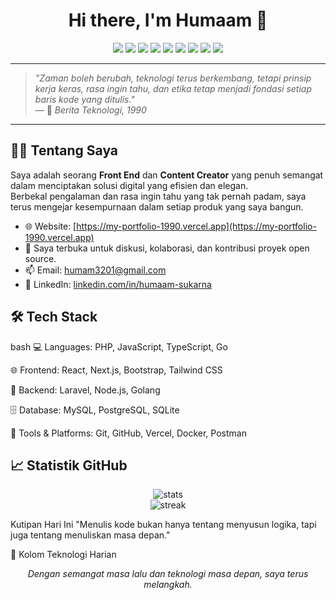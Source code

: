 <h1 align="center">Hi there, I'm Humaam 👋</h1>

<p align="center">
  <img src="https://img.shields.io/badge/Code-PHP-informational?style=flat&logo=php&color=777BB4" />
  <img src="https://img.shields.io/badge/Framework-Laravel-red?style=flat&logo=laravel" />
  <img src="https://img.shields.io/badge/Frontend-React-blue?style=flat&logo=react" />
  <img src="https://img.shields.io/badge/Style-TailwindCSS-38B2AC?style=flat&logo=tailwind-css" />
  <img src="https://img.shields.io/badge/Next.js-black?style=flat&logo=next.js" />
  <img src="https://img.shields.io/badge/JS-JavaScript-yellow?style=flat&logo=javascript" />
  <img src="https://img.shields.io/badge/Node.js-339933?style=flat&logo=node.js" />
  <img src="https://img.shields.io/badge/Golang-00ADD8?style=flat&logo=go" />
  <img src="https://img.shields.io/badge/TS-TypeScript-3178C6?style=flat&logo=typescript" />
</p>

---

> _"Zaman boleh berubah, teknologi terus berkembang, tetapi prinsip kerja keras, rasa ingin tahu, dan etika tetap menjadi fondasi setiap baris kode yang ditulis."_  
> — 🌿 _Berita Teknologi, 1990_

---

## 👨‍💻 Tentang Saya
Saya adalah seorang **Front End** dan **Content Creator** yang penuh semangat dalam menciptakan solusi digital yang efisien dan elegan.  
Berbekal pengalaman dan rasa ingin tahu yang tak pernah padam, saya terus mengejar kesempurnaan dalam setiap produk yang saya bangun.

- 🌐 Website: [https://my-portfolio-1990.vercel.app](https://my-portfolio-1990.vercel.app)
- 💬 Saya terbuka untuk diskusi, kolaborasi, dan kontribusi proyek open source.
- 📫 Email: humam3201@gmail.com
- 💼 LinkedIn: [linkedin.com/in/humaam-sukarna](https://linkedin.com/in/humaam-sukarna)

## 🛠️ Tech Stack
bash
💻 Languages:
PHP, JavaScript, TypeScript, Go

🌐 Frontend:
React, Next.js, Bootstrap, Tailwind CSS

🧰 Backend:
Laravel, Node.js, Golang

🗄️ Database:
MySQL, PostgreSQL, SQLite

🔧 Tools & Platforms:
Git, GitHub, Vercel, Docker, Postman

## 📈 Statistik GitHub
<p align="center"> <img src="https://github-readme-stats.vercel.app/api?username=humm-ic&show_icons=true&theme=radical" alt="stats" /> <br/> <img src="https://github-readme-streak-stats.herokuapp.com/?user=humm-ic&theme=radical" alt="streak" /> </p>
Kutipan Hari Ini
"Menulis kode bukan hanya tentang menyusun logika, tapi juga tentang menuliskan masa depan."

📰 Kolom Teknologi Harian
<p align="center"> <em>Dengan semangat masa lalu dan teknologi masa depan, saya terus melangkah.</em> </p> 
